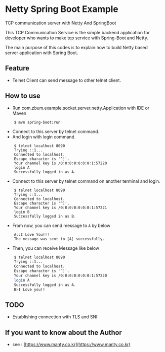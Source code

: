 # Netty Spring Boot Example
TCP communication server with Netty And SpringBoot

This TCP Communication Service is the simple backend application for developer who wants to make tcp service with Spring-Boot and Netty.

The main purpose of this codes is to explain how to build Netty based server application with Spring Boot.


## Feature
* Telnet Client can send message to other telnet client.

## How to use
* Run com.zbum.example.socket.server.netty.Application with IDE or Maven
```
    $ mvn spring-boot:run
```
* Connect to this server by telnet command. 
* And login with login command.
```
    $ telnet localhost 8090
    Trying ::1...
    Connected to localhost.
    Escape character is '^]'.
    Your channel key is /0:0:0:0:0:0:0:1:57220
    login A
    Successfully logged in as A.
```
* Connect to this server by telnet command on another terminal and login.
```
    $ telnet localhost 8090
    Trying ::1...
    Connected to localhost.
    Escape character is '^]'.
    Your channel key is /0:0:0:0:0:0:0:1:57221
    login B
    Successfully logged in as B.
```
* From now, you can send message to `A` by below
```
    A::I Love You!!!
    The message was sent to [A] successfully.
```
* Then, you can receive Message like below
```bash
    $ telnet localhost 8090
    Trying ::1...
    Connected to localhost.
    Escape character is '^]'.
    Your channel key is /0:0:0:0:0:0:0:1:57220
    login A
    Successfully logged in as A. 
    B>I Love you!!
```
## TODO
* Establishing connection with TLS and SNI
 
## If you want to know about the Author
* see : [https://www.manty.co.kr](https://www.manty.co.kr)

